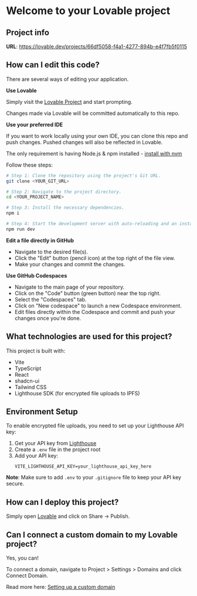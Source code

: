 # Welcome to your Lovable project

## Project info

**URL**: https://lovable.dev/projects/66df5058-f4a1-4277-894b-e4f7fb5f0115

## How can I edit this code?

There are several ways of editing your application.

**Use Lovable**

Simply visit the [Lovable Project](https://lovable.dev/projects/66df5058-f4a1-4277-894b-e4f7fb5f0115) and start prompting.

Changes made via Lovable will be committed automatically to this repo.

**Use your preferred IDE**

If you want to work locally using your own IDE, you can clone this repo and push changes. Pushed changes will also be reflected in Lovable.

The only requirement is having Node.js & npm installed - [install with nvm](https://github.com/nvm-sh/nvm#installing-and-updating)

Follow these steps:

```sh
# Step 1: Clone the repository using the project's Git URL.
git clone <YOUR_GIT_URL>

# Step 2: Navigate to the project directory.
cd <YOUR_PROJECT_NAME>

# Step 3: Install the necessary dependencies.
npm i

# Step 4: Start the development server with auto-reloading and an instant preview.
npm run dev
```

**Edit a file directly in GitHub**

- Navigate to the desired file(s).
- Click the "Edit" button (pencil icon) at the top right of the file view.
- Make your changes and commit the changes.

**Use GitHub Codespaces**

- Navigate to the main page of your repository.
- Click on the "Code" button (green button) near the top right.
- Select the "Codespaces" tab.
- Click on "New codespace" to launch a new Codespace environment.
- Edit files directly within the Codespace and commit and push your changes once you're done.

## What technologies are used for this project?

This project is built with:

- Vite
- TypeScript
- React
- shadcn-ui
- Tailwind CSS
- Lighthouse SDK (for encrypted file uploads to IPFS)

## Environment Setup

To enable encrypted file uploads, you need to set up your Lighthouse API key:

1. Get your API key from [Lighthouse](https://lighthouse-web3.vercel.app/)
2. Create a `.env` file in the project root
3. Add your API key:
   ```
   VITE_LIGHTHOUSE_API_KEY=your_lighthouse_api_key_here
   ```

**Note**: Make sure to add `.env` to your `.gitignore` file to keep your API key secure.

## How can I deploy this project?

Simply open [Lovable](https://lovable.dev/projects/66df5058-f4a1-4277-894b-e4f7fb5f0115) and click on Share -> Publish.

## Can I connect a custom domain to my Lovable project?

Yes, you can!

To connect a domain, navigate to Project > Settings > Domains and click Connect Domain.

Read more here: [Setting up a custom domain](https://docs.lovable.dev/features/custom-domain#custom-domain)
